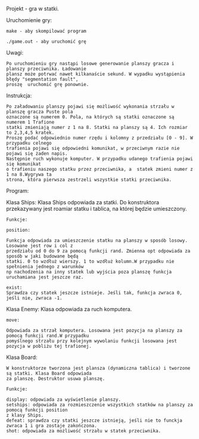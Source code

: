 Projekt - gra w statki.

Uruchomienie gry:

    make - aby skompilować program

    ./game.out - aby uruchomić grę

Uwagi:

    Po uruchomieniu gry nastąpi losowe generowanie planszy gracza i planszy przeciwnika. Ładowanie 
    plansz może potrwać nawet kilkanaście sekund. W wypadku wystąpienia błędy "segmentation fault",
    proszę  uruchomić grę ponownie.

Instrukcja:

    Po załadowaniu planszy pojawi się możliwość wykonania strzału w planszę gracza Puste pola 
    oznaczone są numerem 0. Pola, na których są statki oznaczone są numerem 1 Trafione 
    statki zmieniają numer z 1 na 8. Statki na planszy są 4. Ich rozmiar to 2,3,4,5 kratek. 
    Proszę podać odpowiednio numer rzędu i kolomny z przedziału [0 - 9]. W przypadku celnego 
    trafienia pojawi się odpowiedni komunikat, w przeciwnym razie nie pojawi się żaden napis. 
    Następnie ruch wykonuje komputer. W przypadku udanego trafienia pojawi się komunikat 
    o trafieniu naszego statku przez przeciwnika, a  statek zmieni numer z 1 na 8.Wygrywa ta
    strona, która pierwsza zestrzeli wszystkie statki przeciwnika.

Program:

Klasa Ships:
    Klasa Ships odpowiada za statki. Do konstruktora przekazywany jest roamiar statku i tablica,
    na której będzie umieszczony.
    
    Funkcje:
    
    position:

    Funkcja odpowiada za umieszczenie statku na planszy w sposób losowy. Losowane jest row i col z
    przedziału od 0 do 9 za pomocą funkcji rand. Zmienna opt odpowiada za sposób w jaki budowane będą
    statki. 0 to wzdłuż wierszy. 1 to wzdłuż kolumn.W przypadku nie spełnienia jednego z warunków 
    np nachodzenia na inny statek lub wyjścia poza planszę funkcja uruchamiana jest jeszcze raz.

    exist:
    Sprawdza czy statek jeszcze istnieje. Jeśli tak, funkcja zwraca 0, jeśli nie, zwraca -1.

Klasa Enemy:
    Klasa odpowiada za ruch komputera.

    move:

    Odpowiada za strzał komputera. Losowana jest pozycja na planszy za pomocą funkcji rand.W przypadku
    pomyślnego strzału przy kolejnym wywolaniu funkcji losowana jest pozycja w pobliżu tej trafionej.

Klasa Board:

    W konstruktorze tworzona jest plansza (dynamiczna tablica) i tworzone są statki. Klasa Board odpowiada
    za planszę. Destruktor usuwa planszę.

    Funkcje:

    display: odpowiada za wyświetlenie planszy.
    setships: odpowiada za rozmieszczenie wszystkich statków na planszy za pomocą funkcji position 
    z klasy Ships.
    defeat: sprawdza czy statki jeszcze istnieją, jeśli nie to funckja zwraca 1 i gra zostaje zakończona.
    shot: odpowiada za możliwość strzału w statek przeciwnika.



    
